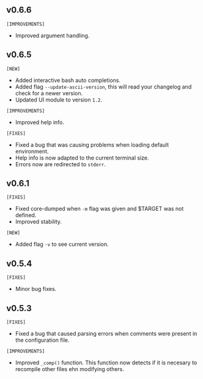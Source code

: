 ## v0.6.6
`[IMPROVEMENTS]`
- Improved argument handling.

## v0.6.5
`[NEW]`
- Added interactive bash auto completions.
- Added flag `--update-ascii-version`, this will read your changelog and check for a newer version.
- Updated UI module to version `1.2`.

`[IMPROVEMENTS]`
- Improved help info.

`[FIXES]`
- Fixed a bug that was causing problems when loading default environment.
- Help info is now adapted to the current terminal size.
- Errors now are redirected to `stderr`.

## v0.6.1
`[FIXES]`
- Fixed core-dumped when `-m` flag was given and $TARGET was not defined.
- Improved stability.

`[NEW]`
- Added flag `-v` to see current version.

## v0.5.4
`[FIXES]`
- Minor bug fixes.

## v0.5.3
`[FIXES]`
- Fixed a bug that caused parsing errors
	when comments were present in the configuration file.

`[IMPROVEMENTS]`
- Improved `_comp()` function. This function now detects if it is necesary
	to recompile other files ehn modifying others.
